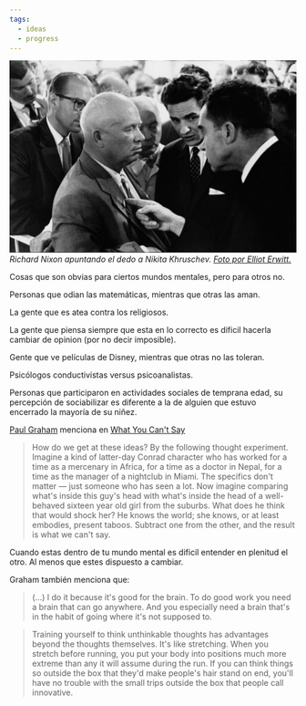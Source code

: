 ```yaml
---
tags:
  - ideas
  - progress
---
```

![nixon-cold-war](varios/cambios-internos/nixon-cold-war.png)
*Richard Nixon apuntando el dedo a Nikita Khruschev. [Foto por Elliot Erwitt.](https://www.magnumphotos.com/newsroom/politics/elliott-erwitt-behind-the-image-the-kitchen-debate/)*

Cosas que son obvias para ciertos mundos mentales, pero para otros no. 

Personas que odian las matemáticas, mientras que otras las aman. 

La gente que es atea contra los religiosos.

La gente que piensa siempre que esta en lo correcto es dificil hacerla cambiar de opinion (por no decir imposible). 

Gente que ve películas de Disney, mientras que otras no las toleran.

Psicólogos conductivistas versus psicoanalistas. 
 
 Personas que participaron en actividades sociales de temprana edad, su percepción de sociabilizar es diferente a la de alguien que estuvo encerrado la mayoría de su niñez.

[Paul Graham](https://en.wikipedia.org/wiki/Paul_Graham_(programmer)) menciona en [What You Can't Say](https://paulgraham.com/say.html)

> How do we get at these ideas? By the following thought experiment. Imagine a kind of latter-day Conrad character who has worked for a time as a mercenary in Africa, for a time as a doctor in Nepal, for a time as the manager of a nightclub in Miami. The specifics don't matter — just someone who has seen a lot. Now imagine comparing what's inside this guy's head with what's inside the head of a well-behaved sixteen year old girl from the suburbs. What does he think that would shock her? He knows the world; she knows, or at least embodies, present taboos. Subtract one from the other, and the result is what we can't say.

Cuando estas dentro de tu mundo mental es dificil entender en plenitud el otro. Al menos que estes dispuesto a cambiar.


Graham también menciona que:

>(...) I do it because it's good for the brain. To do good work you need a brain that can go anywhere. And you especially need a brain that's in the habit of going where it's not supposed to.

> Training yourself to think unthinkable thoughts has advantages beyond the thoughts themselves. It's like stretching. When you stretch before running, you put your body into positions much more extreme than any it will assume during the run. If you can think things so outside the box that they'd make people's hair stand on end, you'll have no trouble with the small trips outside the box that people call innovative.














